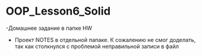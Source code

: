 # OOP_Lesson6_Solid
-Домашнее задание в папке HW
- Проект NOTES в отдельной папаке. К сожалению не смог доделать, так как столкнулся с проблемой неправильной записи в файл
